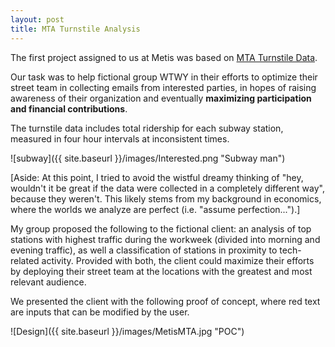 ```yaml
---
layout: post
title: MTA Turnstile Analysis
---
```


The first project assigned to us at Metis was based on <a href="http://web.mta.info/developers/turnstile.html" target="_blank">MTA Turnstile Data</a>.

Our task was to help fictional group WTWY in their efforts to optimize their street team in collecting emails from interested parties, in hopes of raising awareness of their organization and eventually <b>maximizing participation and financial contributions</b>.

The turnstile data includes total ridership for each subway station, measured in four hour intervals at inconsistent times. 

![subway]({{ site.baseurl }}/images/Interested.png "Subway man")

[Aside: At this point, I tried to avoid the wistful dreamy thinking of "hey, wouldn't it be great if the data were collected in a completely different way", because they weren't. This likely stems from my background in economics, where the worlds we analyze are perfect (i.e. "assume perfection...").]

My group proposed the following to the fictional client: an analysis of top stations with highest traffic during the workweek (divided into morning and evening traffic), as well a classification of stations in proximity to tech-related activity. Provided with both, the client could maximize their efforts by deploying their street team at the locations with the greatest and most relevant audience.

We presented the client with the following proof of concept, where red text are inputs that can be modified by the user.

![Design]({{ site.baseurl }}/images/MetisMTA.jpg "POC")